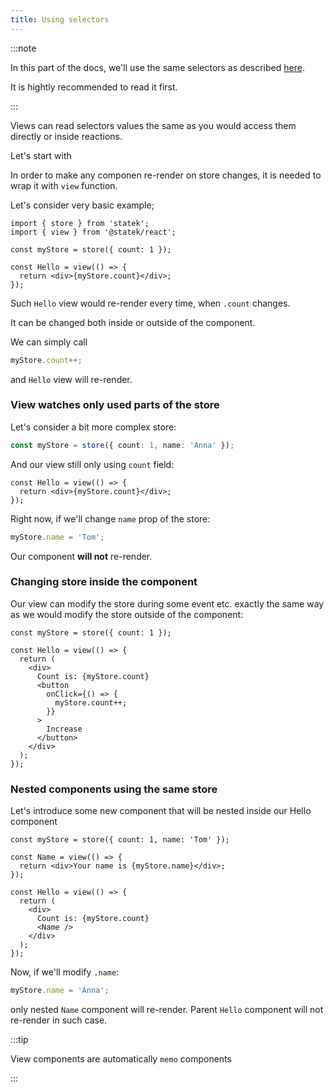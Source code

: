 ```yaml
---
title: Using selectors
---
```


:::note

In this part of the docs, we'll use the same selectors as described [here](/docs/core/getting-started/selectors).

It is hightly recommended to read it first.

:::

Views can read selectors values the same as you would access them directly or inside reactions.

Let's start with

In order to make any componen re-render on store changes, it is needed to wrap it with `view` function.

Let's consider very basic example;

```tsx
import { store } from 'statek';
import { view } from '@statek/react';

const myStore = store({ count: 1 });

const Hello = view(() => {
  return <div>{myStore.count}</div>;
});
```

Such `Hello` view would re-render every time, when `.count` changes.

It can be changed both inside or outside of the component.

We can simply call

```ts
myStore.count++;
```

and `Hello` view will re-render.

### View watches only used parts of the store

Let's consider a bit more complex store:

```ts
const myStore = store({ count: 1, name: 'Anna' });
```

And our view still only using `count` field:

```tsx
const Hello = view(() => {
  return <div>{myStore.count}</div>;
});
```

Right now, if we'll change `name` prop of the store:

```ts
myStore.name = 'Tom';
```

Our component **will not** re-render.

### Changing store inside the component

Our view can modify the store during some event etc. exactly the same way as we would modify the store outside of the component:

```tsx
const myStore = store({ count: 1 });

const Hello = view(() => {
  return (
    <div>
      Count is: {myStore.count}
      <button
        onClick={() => {
          myStore.count++;
        }}
      >
        Increase
      </button>
    </div>
  );
});
```

### Nested components using the same store

Let's introduce some new component that will be nested inside our Hello component

```tsx
const myStore = store({ count: 1, name: 'Tom' });

const Name = view(() => {
  return <div>Your name is {myStore.name}</div>;
});

const Hello = view(() => {
  return (
    <div>
      Count is: {myStore.count}
      <Name />
    </div>
  );
});
```

Now, if we'll modify `.name`:

```ts
myStore.name = 'Anna';
```

only nested `Name` component will re-render. Parent `Hello` component will not re-render in such case.

:::tip

View components are automatically `memo` components

:::
